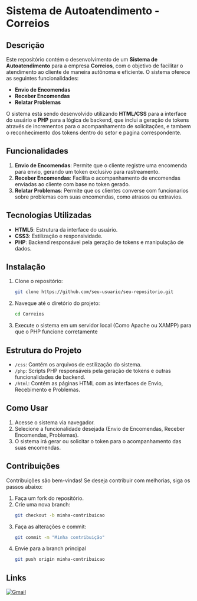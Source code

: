 # Sistema de Autoatendimento - Correios

## Descrição

Este repositório contém o desenvolvimento de um **Sistema de Autoatendimento** para a empresa **Correios**, com o objetivo de facilitar o atendimento ao cliente de maneira autônoma e eficiente. O sistema oferece as seguintes funcionalidades:

- **Envio de Encomendas**
- **Receber Encomendas**
- **Relatar Problemas**

O sistema está sendo desenvolvido utilizando **HTML/CSS** para a interface do usuário e **PHP** para a lógica de backend, que inclui a geração de tokens através de incrementos para o acompanhamento de solicitações, e tambem o reconhecimento dos tokens dentro do setor e pagina correspondente.

## Funcionalidades

1. **Envio de Encomendas**: Permite que o cliente registre uma encomenda para envio, gerando um token exclusivo para rastreamento.
2. **Receber Encomendas**: Facilita o acompanhamento de encomendas enviadas ao cliente com base no token gerado.
3. **Relatar Problemas**: Permite que os clientes converse com funcionarios sobre problemas com suas encomendas, como atrasos ou extravios.

## Tecnologias Utilizadas

- **HTML5**: Estrutura da interface do usuário.
- **CSS3**: Estilização e responsividade.
- **PHP**: Backend responsável pela geração de tokens e manipulação de dados.

## Instalação

1. Clone o repositório:
   ```bash
   git clone https://github.com/seu-usuario/seu-repositorio.git
   ```
2. Naveque até o diretório do projeto:
   ```bash
   cd Correios
   ```
3. Execute o sistema em um servidor local (Como Apache ou XAMPP) para que o PHP funcione corretamente

## Estrutura do Projeto

- `/css`: Contém os arquivos de estilização do sistema.
- `/php`: Scripts PHP responsáveis pela geração de tokens e outras funcionalidades de backend.
- `/html`: Contém as páginas HTML com as interfaces de Envio, Recebimento e Problemas.

## Como Usar

1. Acesse o sistema via navegador.
2. Selecione a funcionalidade desejada (Envio de Encomendas, Receber Encomendas, Problemas).
3. O sistema irá gerar ou solicitar o token para o acompanhamento das suas encomendas.

## Contribuições

Contribuições são bem-vindas! Se deseja contribuir com melhorias, siga os passos abaixo:

1. Faça um fork do repositório.
2. Crie uma nova branch:
   ```bash
   git checkout -b minha-contribuicao
   ```
3. Faça as alterações e commit:
   ```bash
   git commit -m "Minha contribuição"
   ```
4. Envie para a branch principal
   ```bash
   git push origin minha-contribuicao
   ```
   
## Links

[![Gmail](https://img.shields.io/badge/Gmail-D14836?style=for-the-badge&logo=gmail&logoColor=white)](mailto:thiagoralmeida23@gmail.com)